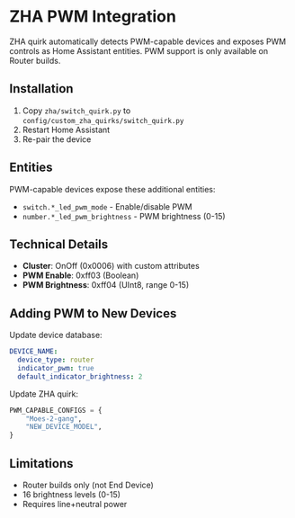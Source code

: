 # ZHA PWM Integration

ZHA quirk automatically detects PWM-capable devices and exposes PWM controls as Home Assistant entities. PWM support is only available on Router builds.

## Installation

1. Copy `zha/switch_quirk.py` to `config/custom_zha_quirks/switch_quirk.py`
2. Restart Home Assistant
3. Re-pair the device

## Entities

PWM-capable devices expose these additional entities:
- `switch.*_led_pwm_mode` - Enable/disable PWM
- `number.*_led_pwm_brightness` - PWM brightness (0-15)

## Technical Details

- **Cluster**: OnOff (0x0006) with custom attributes
- **PWM Enable**: 0xff03 (Boolean)
- **PWM Brightness**: 0xff04 (UInt8, range 0-15)

## Adding PWM to New Devices

Update device database:
```yaml
DEVICE_NAME:
  device_type: router
  indicator_pwm: true
  default_indicator_brightness: 2
```

Update ZHA quirk:
```python
PWM_CAPABLE_CONFIGS = {
    "Moes-2-gang",
    "NEW_DEVICE_MODEL",
}
```

## Limitations

- Router builds only (not End Device)
- 16 brightness levels (0-15)
- Requires line+neutral power
